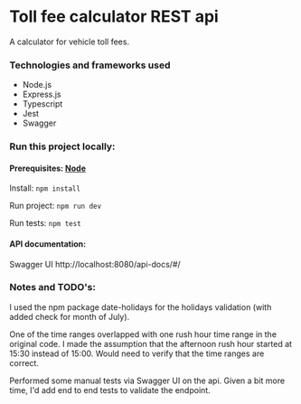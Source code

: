 # Toll fee calculator REST api

A calculator for vehicle toll fees.

### Technologies and frameworks used

- Node.js
- Express.js
- Typescript
- Jest
- Swagger

### Run this project locally:

#### Prerequisites: [Node](https://nodejs.org/en)

Install: `npm install`

Run project: `npm run dev`

Run tests: `npm test`

#### API documentation:

Swagger UI http://localhost:8080/api-docs/#/

### Notes and TODO's:

I used the npm package date-holidays for the holidays validation (with added check for month of July).

One of the time ranges overlapped with one rush hour time range in the original code. I made the assumption that the afternoon rush hour started at 15:30 instead of 15:00. Would need to verify that the time ranges are correct.

Performed some manual tests via Swagger UI on the api. Given a bit more time, I'd add end to end tests to validate the endpoint.
